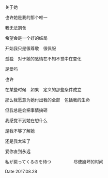 关于她



也许她是我的那个唯一

我无法割舍

希望会是一个好的结局

开始我只是很尊敬　很佩服

孤独　对于她的感情在不知不觉中在变化



是爱吗

也许　

在某些时候　如果　定义的那些条件成立

那么我愿意为她付出我的全部　包括我的生命

但我总是会把事情搞砸

我感觉不到她在想什么

是我不够了解她

还是我太笨了



爱你直到永远

私が戻ってくるのを待つ 　　　　　尽使崩坏的时间

Date 2017.08.28

